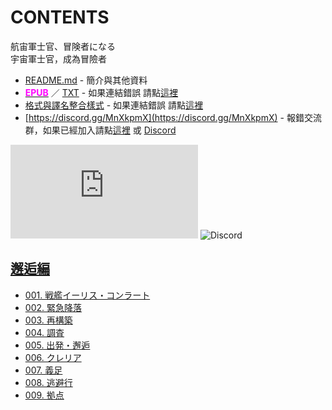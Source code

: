 # CONTENTS

航宙軍士官、冒険者になる  
宇宙軍士官，成為冒險者


- [README.md](README.md) - 簡介與其他資料
- [<span style="color:fuchsia;font-weight:bold;">EPUB</span>](https://gitlab.com/demonovel/epub-txt/blob/master/syosetu/%E5%AE%87%E5%AE%99%E8%BB%8D%E5%A3%AB%E5%AE%98%EF%BC%8C%E6%88%90%E7%82%BA%E5%86%92%E9%9A%AA%E8%80%85.epub) ／ [TXT](https://gitlab.com/demonovel/epub-txt/blob/master/syosetu/out/%E5%AE%87%E5%AE%99%E8%BB%8D%E5%A3%AB%E5%AE%98%EF%BC%8C%E6%88%90%E7%82%BA%E5%86%92%E9%9A%AA%E8%80%85.out.txt) - 如果連結錯誤 請點[這裡](https://gitlab.com/demonovel/epub-txt/blob/master/syosetu/)
- [格式與譯名整合樣式](https://github.com/bluelovers/node-novel/blob/master/lib/locales/%E8%88%AA%E5%AE%99%E8%BB%8D%E5%A3%AB%E5%AE%98%E3%80%81%E5%86%92%E9%99%BA%E8%80%85%E3%81%AB%E3%81%AA%E3%82%8B.ts) - 如果連結錯誤 請點[這裡](https://github.com/bluelovers/node-novel/blob/master/lib/locales/)
- [https://discord.gg/MnXkpmX](https://discord.gg/MnXkpmX) - 報錯交流群，如果已經加入請點[這裡](https://discordapp.com/channels/467794087769014273/467794088285175809) 或 [Discord](https://discordapp.com/channels/@me)


![導航目錄](https://chart.apis.google.com/chart?cht=qr&chs=150x150&chl=https://gitlab.com/novel-group/txt-source/blob/master/syosetu/航宙軍士官、冒険者になる/導航目錄.md)  ![Discord](https://chart.apis.google.com/chart?cht=qr&chs=150x150&chl=https://discord.gg/MnXkpmX)




## [邂逅編](00000_%E9%82%82%E9%80%85%E7%B7%A8)

- [001. 戦艦イーリス・コンラート](00000_%E9%82%82%E9%80%85%E7%B7%A8/00010_001.%20%E6%88%A6%E8%89%A6%E3%82%A4%E3%83%BC%E3%83%AA%E3%82%B9%E3%83%BB%E3%82%B3%E3%83%B3%E3%83%A9%E3%83%BC%E3%83%88.txt)
- [002. 緊急降落](00000_%E9%82%82%E9%80%85%E7%B7%A8/00020_002.%20%E7%B7%8A%E6%80%A5%E9%99%8D%E8%90%BD.txt)
- [003. 再構築](00000_%E9%82%82%E9%80%85%E7%B7%A8/00030_003.%20%E5%86%8D%E6%A7%8B%E7%AF%89.txt)
- [004. 調査](00000_%E9%82%82%E9%80%85%E7%B7%A8/00040_004.%20%E8%AA%BF%E6%9F%BB.txt)
- [005. 出発・邂逅](00000_%E9%82%82%E9%80%85%E7%B7%A8/00050_005.%20%E5%87%BA%E7%99%BA%E3%83%BB%E9%82%82%E9%80%85.txt)
- [006. クレリア](00000_%E9%82%82%E9%80%85%E7%B7%A8/00060_006.%20%E3%82%AF%E3%83%AC%E3%83%AA%E3%82%A2.txt)
- [007. 義足](00000_%E9%82%82%E9%80%85%E7%B7%A8/00070_007.%20%E7%BE%A9%E8%B6%B3.txt)
- [008. 逃避行](00000_%E9%82%82%E9%80%85%E7%B7%A8/00080_008.%20%E9%80%83%E9%81%BF%E8%A1%8C.txt)
- [009. 拠点](00000_%E9%82%82%E9%80%85%E7%B7%A8/00090_009.%20%E6%8B%A0%E7%82%B9.txt)

